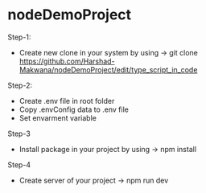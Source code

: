 # nodeDemoProject

Step-1:
   - Create new clone in your system by using -> git clone https://github.com/Harshad-Makwana/nodeDemoProject/edit/type_script_in_code
 
Step-2:
  - Create .env file in root folder
  - Copy .envConfig data to .env file
  - Set envarment variable

Step-3
  - Install package in your project by using -> npm install

Step-4
  - Create server of your project -> npm run dev

